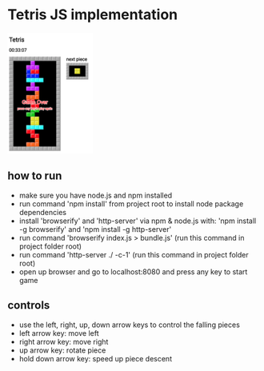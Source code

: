 # Tetris JS implementation
<img src="./version2.png" alt="screenshot" width="170"/>

## how to run
- make sure you have node.js and npm installed 
- run command 'npm install' from project root to install node package dependencies
- install 'browserify' and 'http-server' via npm & node.js with: 'npm install -g browserify'
and 'npm install -g http-server'
- run command 'browserify index.js > bundle.js' (run this command in project folder root)
- run command 'http-server ./ -c-1' (run this command in project folder root)
- open up browser and go to localhost:8080 and press any key to start game

## controls
- use the left, right, up, down arrow keys to control the falling pieces
- left arrow key: move left
- right arrow key: move right
- up arrow key: rotate piece
- hold down arrow key: speed up piece descent

